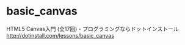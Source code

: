 basic_canvas
============

HTML5 Canvas入門 (全17回) - プログラミングならドットインストール http://dotinstall.com/lessons/basic_canvas
